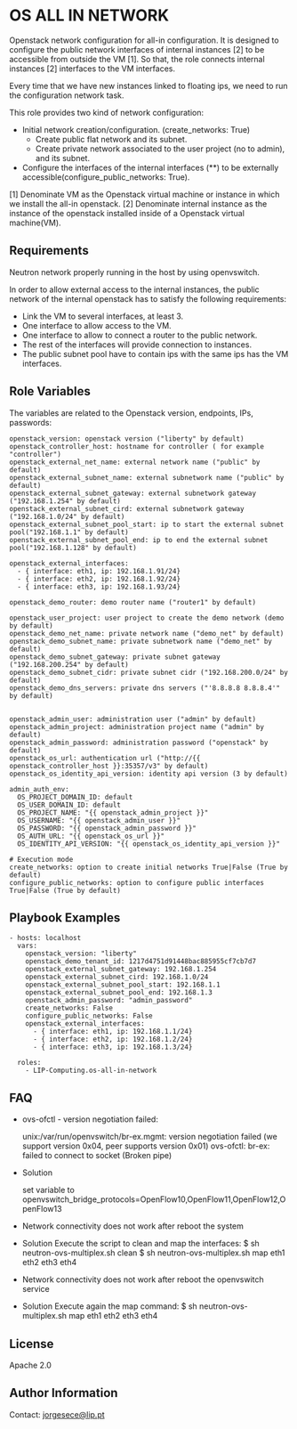 OS ALL IN NETWORK
=================

Openstack network configuration for all-in configuration.
It is designed to configure the public network interfaces of internal instances [2] to be accessible from outside the VM [1].
So that, the role connects internal instances [2] interfaces to the VM interfaces.

Every time that we have new instances linked to floating ips, we need to run the configuration network task.
 
This role provides two kind of network configuration:
* Initial network creation/configuration. (create_networks: True)
  * Create public flat network and its subnet.
  * Create private network associated to the user project (no to admin), and its subnet.
* Configure the interfaces of the internal interfaces (**) to be externally accessible(configure_public_networks: True).

[1] Denominate VM as the Openstack virtual machine or instance in which we install the all-in openstack.
[2] Denominate internal instance as the instance of the openstack installed inside of a Openstack virtual machine(VM).

Requirements
------------

Neutron network properly running in the host by using openvswitch.

In order to allow external access to the internal instances, the public network of the
internal openstack has to satisfy the following requirements: 
* Link the VM to several interfaces, at least 3.
 * One interface to allow access to the VM.
 * One interface to allow to connect a router to the public network.
 * The rest of the interfaces will provide connection to instances. 
* The public subnet pool have to contain ips with the same ips has the VM interfaces.



Role Variables
--------------

The variables are related to the Openstack version, endpoints, IPs, passwords: 

    openstack_version: openstack version ("liberty" by default)
    openstack_controller_host: hostname for controller ( for example "controller")
    openstack_external_net_name: external network name ("public" by default)
    openstack_external_subnet_name: external subnetwork name ("public" by default)
    openstack_external_subnet_gateway: external subnetwork gateway ("192.168.1.254" by default)
    openstack_external_subnet_cird: external subnetwork gateway ("192.168.1.0/24" by default)
    openstack_external_subnet_pool_start: ip to start the external subnet pool("192.168.1.1" by default)
    openstack_external_subnet_pool_end: ip to end the external subnet pool("192.168.1.128" by default)

    openstack_external_interfaces:
      - { interface: eth1, ip: 192.168.1.91/24}
      - { interface: eth2, ip: 192.168.1.92/24}
      - { interface: eth3, ip: 192.168.1.93/24}
    
    openstack_demo_router: demo router name ("router1" by default)
    
    openstack_user_project: user project to create the demo network (demo by default)
    openstack_demo_net_name: private network name ("demo_net" by default)
    openstack_demo_subnet_name: private subnetwork name ("demo_net" by default)
    openstack_demo_subnet_gateway: private subnet gateway ("192.168.200.254" by default)
    openstack_demo_subnet_cidr: private subnet cidr ("192.168.200.0/24" by default)
    openstack_demo_dns_servers: private dns servers ("'8.8.8.8 8.8.8.4'" by default)
    
    
    openstack_admin_user: administration user ("admin" by default)
    openstack_admin_project: administration project name ("admin" by default)
    openstack_admin_password: administration password ("openstack" by default)
    openstack_os_url: authentication url ("http://{{ openstack_controller_host }}:35357/v3" by default)
    openstack_os_identity_api_version: identity api version (3 by default)
    
    admin_auth_env:
      OS_PROJECT_DOMAIN_ID: default
      OS_USER_DOMAIN_ID: default
      OS_PROJECT_NAME: "{{ openstack_admin_project }}"
      OS_USERNAME: "{{ openstack_admin_user }}"
      OS_PASSWORD: "{{ openstack_admin_password }}"
      OS_AUTH_URL: "{{ openstack_os_url }}"
      OS_IDENTITY_API_VERSION: "{{ openstack_os_identity_api_version }}"
    
    # Execution mode
    create_networks: option to create initial networks True|False (True by default)
    configure_public_networks: option to configure public interfaces True|False (True by default)

Playbook Examples
----------------

    - hosts: localhost
      vars:
        openstack_version: "liberty"
        openstack_demo_tenant_id: 1217d4751d91448bac885955cf7cb7d7
        openstack_external_subnet_gateway: 192.168.1.254
        openstack_external_subnet_cird: 192.168.1.0/24
        openstack_external_subnet_pool_start: 192.168.1.1
        openstack_external_subnet_pool_end: 192.168.1.3
        openstack_admin_password: "admin_password"
        create_networks: False
        configure_public_networks: False
        openstack_external_interfaces:
          - { interface: eth1, ip: 192.168.1.1/24}
          - { interface: eth2, ip: 192.168.1.2/24}
          - { interface: eth3, ip: 192.168.1.3/24}
    
      roles:
        - LIP-Computing.os-all-in-network

FAQ
----
* ovs-ofctl - version negotiation failed:

    unix:/var/run/openvswitch/br-ex.mgmt: version negotiation failed (we support version 0x04, peer supports version 0x01)
    ovs-ofctl: br-ex: failed to connect to socket (Broken pipe)

 * Solution
 
    set variable to openvswitch_bridge_protocols=OpenFlow10,OpenFlow11,OpenFlow12,OpenFlow13

* Network connectivity does not work after reboot the system
 * Solution
    Execute the script to clean and map the interfaces:
    $ sh neutron-ovs-multiplex.sh clean
    $ sh neutron-ovs-multiplex.sh map eth1 eth2 eth3 eth4
    
* Network connectivity does not work after reboot the openvswitch service
 * Solution
    Execute again the map command: $ sh neutron-ovs-multiplex.sh map eth1 eth2 eth3 eth4


License
-------

Apache 2.0

Author Information
------------------

Contact: jorgesece@lip.pt


